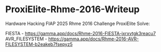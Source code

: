 # ProxiElite-Rhme-2016-Writeup
Hardware Hacking FIAP 2025 Rhme 2016  Challenge ProxiElite Solve:

FIESTA - https://gamma.app/docs/Rhme-2016-FIESTA-jxrxvtgk3reacu7
AVR_FILESYSTEM - https://gamma.app/docs/Rhme-2016-AVR-FILESYSTEM-b2eakeb7fsepyz5

